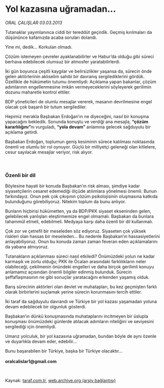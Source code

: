 # Yol kazasına uğramadan...

*ORAL ÇALIŞLAR 03.03.2013*

<div class="yazi"><p>Tutanaklar yayımlanınca ciddi bir tereddüt geçirdik. Geçmiş kırılmaları da düşününce kafamızda acaba soruları dolandı. </p>
<p>Yine mi, dedik... Korkulan olmadı.</p>
<p>Çözüm istemeyen çevreler ayaklanabilirler ve Habur’da olduğu gibi süreci berhava edebilecek olumsuz bir atmosfer yaratabilirlerdi.</p>
<p>İki gün boyunca çeşitli kaygılar ve belirsizlikler yaşansa da, sürecin önde gelen aktörlerinin aklıselim sahibi bir davranış sergilediklerini gördük. Özellikle de hükümetin tutumu önemliydi: Açıklama yapan bakanlar, çözüm adımlarının engellenmesine imkân vermeyeceklerini söyleyerek gerilimin dozunu maharetle kontrol ettiler.</p>
<p>BDP yöneticileri de olumlu mesajlar vererek, masanın devrilmesine engel olacak çok başarılı bir tutum sergilediler.</p>
<p>Hepimiz merakla Başbakan Erdoğan’ın ne diyeceğini, nasıl bir konuşma yapacağını bekledik. Sonunda konuştu ve verdiği ana mesajla, <b>“çözüm kararlılığını”</b>nı vurguladı, <b>“yola devam”</b> anlamına gelecek sağduyulu bir açıklama getirdi.</p>
<p>Başbakan Erdoğan, toplumun geniş kesiminin sürece katılması noktasında önemli ve olumlu bir rol oynuyor. Güçlü bir milliyetçi geleneği olan kitlelere, cesur sayılacak mesajlar veriyor, risk alıyor.<br/><br/><br/></p>
<h3>Özenli bir dil</h3>
<p>Böylesine hayati bir konuda Başbakan’ın risk alması, şimdiye kadar siyasetçilerin cesaret edemediği ölçüde atılımlara yönelmesi önemli. Bunun farkındayız. Onun pek çok çıkışının çözüm psikolojisinin oluşmasına katkıda bulunduğunu görebiliyoruz. Nitekim toplum da bunu anlıyor.</p>
<p>Bunların hiçbirisi hükümetten, ya da BDP/PKK siyaset ekseninden gelen, gelebilecek yanlışları eleştirmemize engel olmamalı. Başbakan da bunlara tahammül etmeli, edebilmeli. Medyaya karşı daha özenli bir dil kullanmalı.</p>
<p>Çok zor ve çetrefil bir meseleden söz ediyoruz. Siyaseten çok yüksek riskleri olan hassas bir meseleden... Bu nedenle Başbakan’ın hassasiyetlerini anlayabiliyoruz. Onun bu konuda zaman zaman feveran eden açıklamalarını da yabana atmıyoruz.</p>
<p>Tutanakların açıklanması süreci nasıl etkiledi? Önümüzdeki yolun ne kadar karmaşık ve zorlu olduğu; PKK ile Öcalan arasındaki farklılıkların neler olabileceği, çekilmenin önündeki engelleri ve daha birçok gerilimli konuyu anlamamız açısından önemli bilgiler edinmiş bulunduk. Sürecin şeffaflaşmasının ne gibi sonuçlar yaratacağını erkenden yaşamış olduk.</p>
<p>Barış sürecinin aktörleri olan devlet ve muhatapları, bu kez geçmişten farklı olarak birbirlerini suçlamak yerine sürecin korunmasını tercih ettiler. </p>
<p>İki taraf da sağduyulu davrandı ve Türkiye bir yol kazası yaşamadan yoluna devam edebilecek bir olgunluk gösterdi.</p>
<p>Başbakan’ın dünkü konuşmasında muhataplarını incitmeyen bir üslupla konuşması önümüzdeki günlerde atılacak adımların niteliğini ve seviyesini sergilediği için önemliydi.</p>
<p>Umarız yolculuk, bir yol kazasına uğramadan, bundan böyle de aynı özenle ve duyarlıkla devam eder, edebilir...</p>
<p>Bunu başarabilen bir Türkiye, başka bir Türkiye olacaktır...<br/><br/><b>oralcalislar1@gmail.com</b></p>
<p> </p>
</div>

Kaynak: [taraf.com.tr](http://www.taraf.com.tr:80/oral-calislar/makale-yol-kazasina-ugramadan.htm), [web.archive.org (arşiv bağlantısı)](http://web.archive.org/web/20130304091256/http://www.taraf.com.tr:80/oral-calislar/makale-yol-kazasina-ugramadan.htm)
